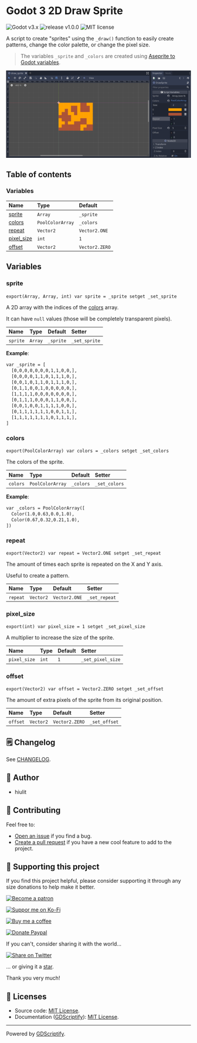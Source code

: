 # Godot 3 2D Draw Sprite

![Godot v3.x](https://img.shields.io/badge/Godot-v3.x-478cbf?logo=godot-engine&logoColor=white&style=flat-square) ![release v1.0.0](https://img.shields.io/badge/release-v1.0.0-478cbf?style=flat-square) ![MIT license](https://img.shields.io/badge/license-MIT-478cbf?style=flat-square)

A script to create \"sprites\" using the `_draw()` function to easily create patterns, change the color palette, or change the pixel size.

> The variables `_sprite` and `_colors` are created using [Aseprite to Godot variables](https://github.com/hiulit/aseprite-to-godot-variables).

![Godot 3 2D Draw Sprite banner](examples/Godot-3-2D-Draw-Sprite-Banner.png)

## Table of contents

### Variables

|Name|Type|Default|
|:-|:-|:-|
|[sprite](#sprite)|`Array`|`_sprite`|
|[colors](#colors)|`PoolColorArray`|`_colors`|
|[repeat](#repeat)|`Vector2`|`Vector2.ONE`|
|[pixel_size](#pixel_size)|`int`|`1`|
|[offset](#offset)|`Vector2`|`Vector2.ZERO`|

## Variables

### sprite

```gdscript
export(Array, Array, int) var sprite = _sprite setget _set_sprite
```

A 2D array with the indices of the [colors](#colors) array.

 It can have `null` values (those will be completely transparent pixels).

|Name|Type|Default|Setter|
|:-|:-|:-|:-|
|`sprite`|`Array`|`_sprite`|`_set_sprite`|

**Example**:

```gdscript
var _sprite = [
  [0,0,0,0,0,0,0,1,1,0,0,],
  [0,0,0,0,1,1,0,1,1,1,0,],
  [0,0,1,0,1,1,0,1,1,1,0,],
  [0,1,1,0,0,1,0,0,0,0,0,],
  [1,1,1,1,0,0,0,0,0,0,0,],
  [0,1,1,1,0,0,0,1,1,0,0,],
  [0,0,1,0,0,1,1,1,1,0,0,],
  [0,1,1,1,1,1,1,0,0,1,1,],
  [1,1,1,1,1,1,1,0,1,1,1,],
]
```

### colors

```gdscript
export(PoolColorArray) var colors = _colors setget _set_colors
```

The colors of the sprite.

|Name|Type|Default|Setter|
|:-|:-|:-|:-|
|`colors`|`PoolColorArray`|`_colors`|`_set_colors`|

**Example**:

```gdscript
var _colors = PoolColorArray([
  Color(1.0,0.63,0.0,1.0),
  Color(0.67,0.32,0.21,1.0),
])
```

### repeat

```gdscript
export(Vector2) var repeat = Vector2.ONE setget _set_repeat
```

The amount of times each sprite is repeated on the X and Y axis.

 Useful to create a pattern.

|Name|Type|Default|Setter|
|:-|:-|:-|:-|
|`repeat`|`Vector2`|`Vector2.ONE`|`_set_repeat`|

### pixel_size

```gdscript
export(int) var pixel_size = 1 setget _set_pixel_size
```

A multiplier to increase the size of the sprite.

|Name|Type|Default|Setter|
|:-|:-|:-|:-|
|`pixel_size`|`int`|`1`|`_set_pixel_size`|

### offset

```gdscript
export(Vector2) var offset = Vector2.ZERO setget _set_offset
```

The amount of extra pixels of the sprite from its original position.

|Name|Type|Default|Setter|
|:-|:-|:-|:-|
|`offset`|`Vector2`|`Vector2.ZERO`|`_set_offset`|

## 🗒️ Changelog

See [CHANGELOG](/CHANGELOG.md).

## 👤 Author

- hiulit

## 🤝 Contributing

Feel free to:

- [Open an issue](https://github.com/hiulit/Godot-3-2D-Draw-Sprite/issues) if you find a bug.
- [Create a pull request](https://github.com/hiulit/Godot-3-2D-Draw-Sprite/pulls) if you have a new cool feature to add to the project.

## 🙌 Supporting this project

If you find this project helpful, please consider supporting it through any size donations to help make it better.

[![Become a patron](https://img.shields.io/badge/Become_a_patron-ff424d?logo=Patreon&style=for-the-badge&logoColor=white)](https://www.patreon.com/hiulit)

[![Suppor me on Ko-Fi](https://img.shields.io/badge/Support_me_on_Ko--fi-F16061?logo=Ko-fi&style=for-the-badge&logoColor=white)](https://ko-fi.com/hiulit)

[![Buy me a coffee](https://img.shields.io/badge/Buy_me_a_coffee-FFDD00?logo=buy-me-a-coffee&style=for-the-badge&logoColor=black)](https://www.buymeacoffee.com/hiulit)

[![Donate Paypal](https://img.shields.io/badge/PayPal-00457C?logo=PayPal&style=for-the-badge&label=Donate)](https://www.paypal.com/paypalme/hiulit)

If you can't, consider sharing it with the world...

[![Share on Twitter](https://img.shields.io/badge/Share_on_Twitter-1DA1F2?style=for-the-badge&logo=twitter&logoColor=white)](https://twitter.com/intent/tweet?url=https://github.com/hiulit/Godot-3-2D-Draw-Sprite&text=%22Godot%203%202D%20Draw%20Sprite%22%0AA%20script%20to%20create%20%5C%22sprites%5C%22%20using%20the%20%60_draw()%60%20function%20to%20easily%20create%20patterns,%20change%20the%20color%20palette,%20or%20change%20the%20pixel%20size.%0A%0A%3E%20The%20variables%20%60_sprite%60%20and%20%60_colors%60%20are%20created%20using%20%5BAseprite%20to%20Godot%20variables%5D(https://github.com/hiulit/aseprite-to-godot-variables).%0A%0ABy%20@hiulit%0A%0A)

... or giving it a [star](https://github.com/hiulit/Godot-3-2D-Draw-Sprite/stargazers).

Thank you very much!

## 📝 Licenses

- Source code: [MIT License](/LICENSE).
- Documentation ([GDScriptify](https://github.com/hiulit/GDScriptify)): [MIT License](/LICENSE_GDSCRIPTIFY.txt).

---

Powered by [GDScriptify](https://github.com/hiulit/GDScriptify).
